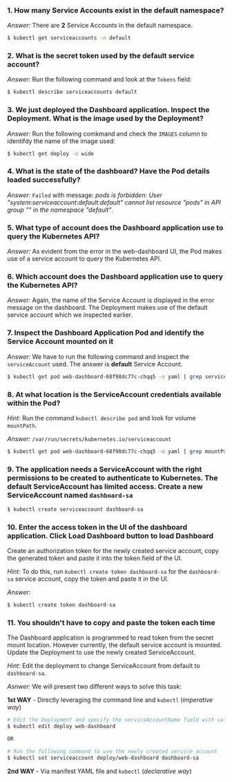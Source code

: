 ### 1. How many Service Accounts exist in the default namespace?

*Answer:* There are **2** Service Accounts in the default namespace.

```bash
$ kubectl get serviceaccounts -n default
```

### 2. What is the secret token used by the default service account?

*Answer:* Run the following command and look at the `Tokens` field:

```bash
$ kubectl describe serviceaccounts default
```

### 3. We just deployed the Dashboard application. Inspect the Deployment. What is the image used by the Deployment?

*Answer:* Run the following comkmand and check the `IMAGES` column to identifdy the name of the image used:

```bash
$ kubectl get deploy -o wide
```

### 4. What is the state of the dashboard? Have the Pod details loaded successfully?

*Answer:* `Failed` with message: *pods is forbidden: User "system:serviceaccount:default:default" cannot list resource "pods" in API group "" in the namespace "default"*.

### 5. What type of account does the Dashboard application use to query the Kubernetes API?

*Answer:* As evident from the error in the web-dashboard UI, the Pod makes use of a service account to query the Kubernetes API.

### 6. Which account does the Dashboard application use to query the Kubernetes API?

*Answer:* Again, the name of the Service Account is displayed in the error message on the dashboard. The Deployment makes use of the default service account which we inspected earlier.

### 7. Inspect the Dashboard Application Pod and identify the Service Account mounted on it

*Answer:* We have to run the following command and inspect the `serviceAccount` used. The answer is **default** Service Account.

```bash
$ kubectl get pod web-dashboard-68f98dc77c-chqq5 -o yaml | grep serviceAccount
```

### 8. At what location is the ServiceAccount credentials available within the Pod?

*Hint:* Run the command `kubectl describe pod` and look for volume `mountPath`.

*Answer:* `/var/run/secrets/kubernetes.io/serviceaccount`

```bash
$ kubectl get pod web-dashboard-68f98dc77c-chqq5 -o yaml | grep mountPath
```

### 9. The application needs a ServiceAccount with the right permissions to be created to authenticate to Kubernetes. The default ServiceAccount has limited access. Create a new ServiceAccount named `dashboard-sa`

```bash
$ kubectl create serviceaccount dashboard-sa
```

### 10. Enter the access token in the UI of the dashboard application. Click Load Dashboard button to load Dashboard

Create an authorization token for the newly created service account, copy the generated token and paste it into the token field of the UI.

*Hint:* To do this, run `kubectl create token dashboard-sa` for the `dashboard-sa` service account, copy the token and paste it in the UI.

*Answer:*

```bash
$ kubectl create token dashboard-sa
```

### 11. You shouldn't have to copy and paste the token each time 

The Dashboard application is programmed to read token from the secret mount location. However currently, the default service account is mounted. Update the Deployment to use the newly created ServiceAccount.

*Hint:* Edit the deployment to change ServiceAccount from default to `dashboard-sa`.

*Asnwer:* We will present two different ways to solve this task:

**1st WAY** - Directly leveraging the command line and `kubectl` (*imperative way*)

```bash
# Edit the Deployment and specify the serviceAccountName field with value as dashbpard-sa inside the Pod spec
$ kubectl edit deploy web-dashboard

OR

# Run the following command to use the newly created service account 
$ kubectl set serviceaccount deploy/web-dashboard dashboard-sa
```

**2nd WAY** - Via manifest YAML file and `kubectl` (*declarative way*)

```bash

```
